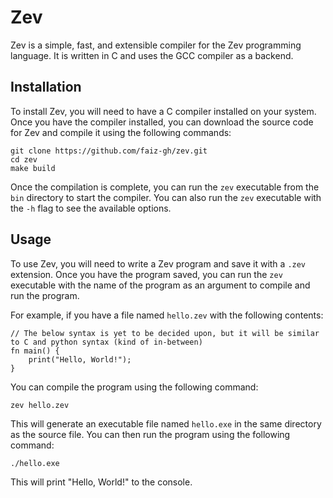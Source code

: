 # Zev

Zev is a simple, fast, and extensible compiler for the Zev programming language. It is written in C and uses the GCC compiler as a backend.

## Installation

To install Zev, you will need to have a C compiler installed on your system. Once you have the compiler installed, you can download the source code for Zev and compile it using the following commands:

```
git clone https://github.com/faiz-gh/zev.git
cd zev
make build
```

Once the compilation is complete, you can run the `zev` executable from the `bin` directory to start the compiler. You can also run the `zev` executable with the `-h` flag to see the available options.

## Usage

To use Zev, you will need to write a Zev program and save it with a `.zev` extension. Once you have the program saved, you can run the `zev` executable with the name of the program as an argument to compile and run the program.

For example, if you have a file named `hello.zev` with the following contents:

```zev
// The below syntax is yet to be decided upon, but it will be similar to C and python syntax (kind of in-between)
fn main() {
    print("Hello, World!");
}
```

You can compile the program using the following command:

```
zev hello.zev
```

This will generate an executable file named `hello.exe` in the same directory as the source file. You can then run the program using the following command:

```
./hello.exe
```

This will print "Hello, World!" to the console.
